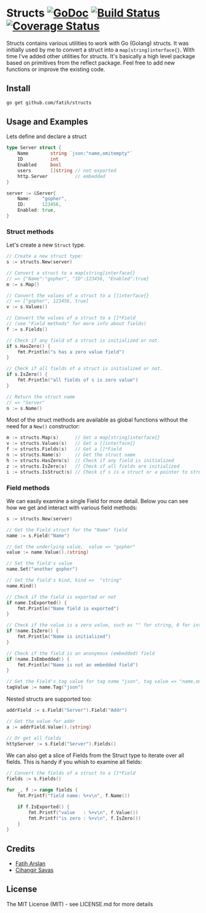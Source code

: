 # Structs [![GoDoc](https://godoc.org/github.com/fatih/structs?status.svg)](http://godoc.org/github.com/fatih/structs) [![Build Status](https://travis-ci.org/fatih/structs.svg)](https://travis-ci.org/fatih/structs) [![Coverage Status](https://img.shields.io/coveralls/fatih/structs.svg)](https://coveralls.io/r/fatih/structs)

Structs contains various utilities to work with Go (Golang) structs. It was
initially used by me to convert a struct into a `map[string]interface{}`. With
time I've added other utilities for structs.  It's basically a high level
package based on primitives from the reflect package. Feel free to add new
functions or improve the existing code.

## Install

```bash
go get github.com/fatih/structs
```

## Usage and Examples

Lets define and declare a struct

```go
type Server struct {
	Name        string `json:"name,omitempty"`
	ID          int
	Enabled     bool
	users       []string // not exported
	http.Server          // embedded
}

server := &Server{
	Name:    "gopher",
	ID:      123456,
	Enabled: true,
}
```

### Struct methods

Let's create a new `Struct` type. 

```go
// Create a new struct type:
s := structs.New(server)

// Convert a struct to a map[string]interface{}
// => {"Name":"gopher", "ID":123456, "Enabled":true}
m := s.Map()

// Convert the values of a struct to a []interface{}
// => ["gopher", 123456, true]
v := s.Values()

// Convert the values of a struct to a []*Field
// (see "Field methods" for more info about fields)
f := s.Fields()

// Check if any field of a struct is initialized or not.
if s.HasZero() {
    fmt.Println("s has a zero value field")
}

// Check if all fields of a struct is initialized or not.
if s.IsZero() {
    fmt.Println("all fields of s is zero value")
}

// Return the struct name
// => "Server"
n := s.Name()
```

Most of the struct methods are available as global functions without the need
for a `New()` constructor:

```go
m := structs.Map(s)      // Get a map[string]interface{}
v := structs.Values(s)   // Get a []interface{}
f := structs.Fields(s)   // Get a []*Field
n := structs.Name(s)     // Get the struct name
h := structs.HasZero(s)  // Check if any field is initialized
z := structs.IsZero(s)   // Check if all fields are initialized
i := structs.IsStruct(s) // Check if s is a struct or a pointer to struct
```

### Field methods

We can easily examine a single Field for more detail. Below you can see how we
get and interact with various field methods:


```go
s := structs.New(server)

// Get the Field struct for the "Name" field
name := s.Field("Name")

// Get the underlying value,  value => "gopher"
value := name.Value().(string)

// Set the field's value
name.Set("another gopher")

// Get the field's kind, kind =>  "string"
name.Kind()

// Check if the field is exported or not
if name.IsExported() {
	fmt.Println("Name field is exported")
}

// Check if the value is a zero value, such as "" for string, 0 for int
if !name.IsZero() {
	fmt.Println("Name is initialized")
}

// Check if the field is an anonymous (embedded) field
if !name.IsEmbedded() {
	fmt.Println("Name is not an embedded field")
}

// Get the Field's tag value for tag name "json", tag value => "name,omitempty"
tagValue := name.Tag("json")
```

Nested structs are supported too:

```go
addrField := s.Field("Server").Field("Addr")

// Get the value for addr
a := addrField.Value().(string)

// Or get all fields
httpServer := s.Field("Server").Fields()
```

We can also get a slice of Fields from the Struct type to iterate over all
fields. This is handy if you whish to examine all fields:

```go
// Convert the fields of a struct to a []*Field
fields := s.Fields()

for _, f := range fields {
	fmt.Printf("field name: %+v\n", f.Name())

	if f.IsExported() {
		fmt.Printf("value   : %+v\n", f.Value())
		fmt.Printf("is zero : %+v\n", f.IsZero())
	}
}
```

## Credits

 * [Fatih Arslan](https://github.com/fatih)
 * [Cihangir Savas](https://github.com/cihangir)

## License

The MIT License (MIT) - see LICENSE.md for more details


